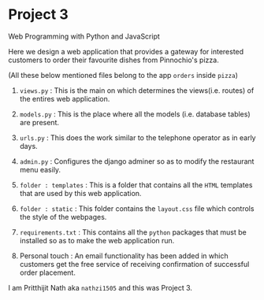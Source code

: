 # Project 3

Web Programming with Python and JavaScript

Here we design a web application that provides a gateway for interested customers to order their favourite dishes from Pinnochio's pizza.

(All these below mentioned files belong to the app `orders` inside `pizza`)

1. `views.py` : This is the main on which determines the views(i.e. routes) of the entires web application.
2. `models.py` : This is the place where all the models (i.e. database tables) are present.
3. `urls.py` : This does the work similar to the telephone operator as in early days.
4. `admin.py` : Configures the django adminer so as to modify the restaurant menu easily.

5. `folder : templates` : This is a folder that contains all the `HTML` templates that are used by this web application.
6. `folder : static` : This folder contains the `layout.css` file which controls the style of the webpages.
7. `requirements.txt` : This contains all the `python` packages that must be installed so as to make the web application run.

8. Personal touch : An email functionality has been added in which customers get the free service of receiving confirmation of successful order placement.

I am Pritthijit Nath aka `nathzi1505` and this was Project 3.
